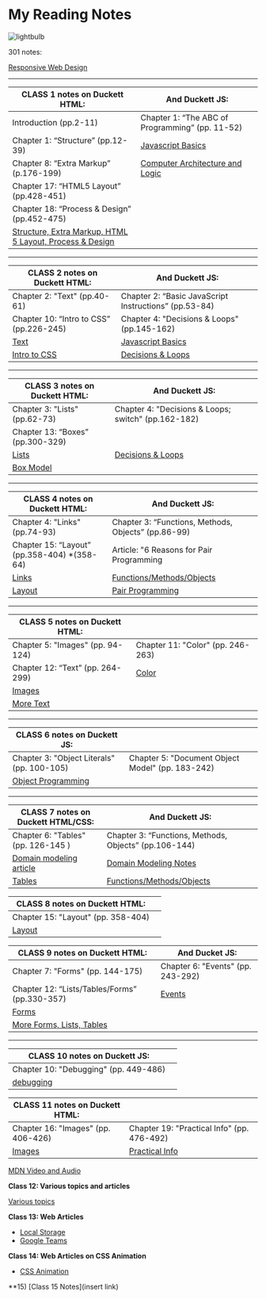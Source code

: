 # My Reading Notes
  
  ![lightbulb](https://user-images.githubusercontent.com/61428656/75473987-fe78c100-594a-11ea-99e6-8322e6af80aa.jpg)


301 notes:

[Responsive Web Design](./responsive.md)

______________
 

 | CLASS 1 **notes on Duckett HTML:**           |   **And Duckett JS:** |
 | -------------------------------------------- | ---------------------------------------------------- |
 |  Introduction (pp.2-11)                      |   Chapter 1: “The ABC of Programming” (pp. 11-52) |
 |  Chapter 1: “Structure” (pp.12-39)           |   [Javascript Basics](javascript.md)  |
 |  Chapter 8: “Extra Markup” (p.176-199)       |   [Computer Architecture and Logic](how-computers-work.md)  |
 |  Chapter 17: “HTML5 Layout” (pp.428-451)     |
 |  Chapter 18: “Process & Design” (pp.452-475) |
 |  [Structure, Extra Markup, HTML 5 Layout, Process & Design](html-notes.md)|
    
___________________________________
    
    
 | CLASS 2 **notes on Duckett HTML:**           |   **And Duckett JS:** |
 | -------------------------------------------- | -------------------------------------------------------- |
 |  Chapter 2: "Text" (pp.40-61)                |    Chapter 2: “Basic JavaScript Instructions” (pp.53-84)     |
 |  Chapter 10: “Intro to CSS” (pp.226-245)     |    Chapter 4: "Decisions & Loops" (pp.145-162)  |
 |  [Text](text.md)                             |    [Javascript Basics](javascript.md)  |
 |  [Intro to CSS](css-notes.md)                |    [Decisions & Loops](loop-notes.md) |
    
___________________________________
  
 | CLASS 3 **notes on Duckett HTML:**           |   **And Duckett JS:** |
 | -------------------------------------------- | ------------------------------------------------------- |
 |  Chapter 3: "Lists" (pp.62-73)               |    Chapter 4: "Decisions & Loops; switch" (pp.162-182)  |
 |  Chapter 13: “Boxes” (pp.300-329)            |    
 |  [Lists](lists.md)                           |   [Decisions & Loops](loop-notes.md) |
 |  [Box Model](boxes.md)                       |    
    
___________________________________
  
 | CLASS 4 **notes on Duckett HTML:**           |   **And Duckett JS:** |
 | -------------------------------------------- | -------------------------------------------------------- |
 |  Chapter 4: "Links" (pp.74-93)               |    Chapter 3: “Functions, Methods, Objects” (pp.86-99)   |
 |  Chapter 15: “Layout” (pp.358-404) *(358-64) |    Article: "6 Reasons for Pair Programming               |
 |  [Links](links.md)                           |    [Functions/Methods/Objects](functions-methods-objects.md)|
 |  [Layout](layout.md)                         |    [Pair Programming](pair.md) |
    
___________________________________

  
| CLASS 5 **notes on Duckett HTML:**            |  |
 | -------------------------------------------- | ------------------------------------------------- |
 |  Chapter 5: "Images" (pp. 94-124)            |   Chapter 11: "Color" (pp. 246-263)    |
 |  Chapter 12: “Text” (pp. 264-299)            |   [Color](color.md) |
 |  [Images](images.md)                           |   |
 |  [More Text](text2.md)                         |    |
    
___________________________________

  
| CLASS 6 **notes on Duckett JS:**            |  |
 | -------------------------------------------- | ------------------------------------------------- |
 |  Chapter 3: "Object Literals" (pp. 100-105)  |   Chapter 5: "Document Object Model" (pp. 183-242)    |
 |  [Object Programming](object-literals.md)    |   |

___________________________________
  
| CLASS 7 **notes on Duckett HTML/CSS:**        |      **And Duckett JS:**              |
 | -------------------------------------------- | ------------------------------------------------- |
 |  Chapter 6: "Tables" (pp. 126-145  )  |   Chapter 3: “Functions, Methods, Objects” (pp.106-144)   | 
 | [Domain modeling article](https://github.com/codefellows/domain_modeling#domain-modeling)   | [Domain Modeling Notes](domain-modeling.md)
 |  [Tables](tables.md)    |  [Functions/Methods/Objects](functions-methods-objects.md)| |

  
  | CLASS 8 **notes on Duckett HTML:**            |  |
 | -------------------------------------------- | ------------------------------------------------- |
 |  Chapter 15: "Layout" (pp. 358-404)             |
 |  [Layout](layout.md)                           |   
 
  
| CLASS 9 **notes on Duckett HTML:**               |   **And Ducket JS:**|
 | --------------------------------------------    | ------------------------------------------------- |
 |  Chapter 7: "Forms" (pp. 144-175)               |   Chapter 6: "Events" (pp. 243-292)    |
 |  Chapter 12: “Lists/Tables/Forms” (pp.330-357)  |   [Events](events.md) |
 |  [Forms](forms.md)                              |   |
 |  [More Forms, Lists, Tables](lists-tables-forms.md) |    |
    
___________________________________
 
 
  | CLASS 10 **notes on Duckett JS:**            |  |
 | -------------------------------------------- | ------------------------------------------------- |
 |  Chapter 10: "Debugging" (pp. 449-486)             |
 |  [debugging](./debugging.md)                           |   

  
 | CLASS 11 **notes on Duckett HTML:**            |  |
 | -------------------------------------------- | ------------------------------------------------- |
 |  Chapter 16: "Images" (pp. 406-426)          | Chapter 19: "Practical Info" (pp. 476-492)
 |  [Images](using-images.md)                   |  [Practical Info](practical-info.md)            |

 [MDN Video and Audio](https://developer.mozilla.org/en-US/docs/Learn/JavaScript/Client-side_web_APIs/Video_and_audio_APIs)

  
**Class 12: Various topics and articles**
  
  [Various topics](charts.md)
  
 **Class 13: Web Articles**
 - [Local Storage](local-storage.md)
 - [Google Teams](google-teams.md)
  
  **Class 14: Web Articles on CSS Animation**
  - [CSS Animation](css-animation.md)
  
  **15) [Class 15 Notes](insert link)
  
